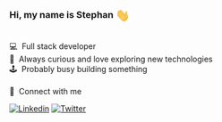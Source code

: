 ### Hi, my name is Stephan <img src="./hand-wave.gif" width="25" style="vertical-align:middle;">
<br>
💻  &nbsp;Full stack developer<br>
📡  &nbsp;Always curious and love exploring new technologies<br>
🕹️  &nbsp;Probably busy building something<br>
<br>
💬 &nbsp;Connect with me

[![Linkedin](https://img.shields.io/badge/LinkedIn-0077B5?style=for-the-badge&logo=linkedin&logoColor=white)](https://www.linkedin.com/in/stephangriesel/)
[![Twitter](https://img.shields.io/badge/Twitter-1DA1F2?style=for-the-badge&logo=twitter&logoColor=white)](https://twitter.com/stevegriesel/)


